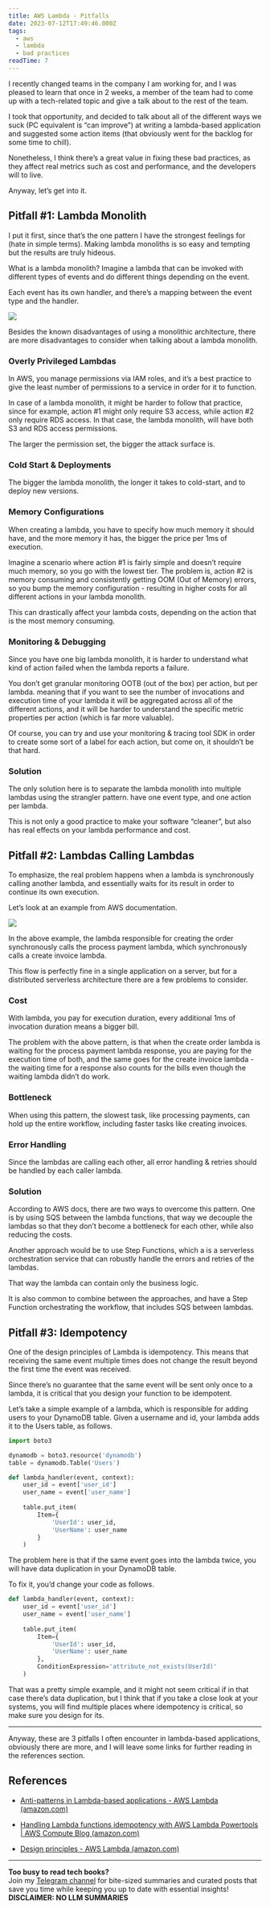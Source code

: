 ```yaml
---
title: AWS Lambda - Pitfalls
date: 2023-07-12T17:49:46.000Z
tags:
  - aws
  - lambda
  - bad practices
readTime: 7
---
```


I recently changed teams in the company I am working for, and I was pleased to learn that once in 2 weeks, a member of the team had to come up with a tech-related topic and give a talk about to the rest of the team.

I took that opportunity, and decided to talk about all of the different ways we suck (PC equivalent is “can improve”) at writing a lambda-based application and suggested some action items (that obviously went for the backlog for some time to chill).

Nonetheless, I think there’s a great value in fixing these bad practices, as they affect real metrics such as cost and performance, and the developers will to live.

Anyway, let’s get into it.

## Pitfall #1: Lambda Monolith

I put it first, since that’s the one pattern I have the strongest feelings for (hate in simple terms). Making lambda monoliths is so easy and tempting but the results are truly hideous.

What is a lambda monolith? Imagine a lambda that can be invoked with different types of events and do different things depending on the event.

Each event has its own handler, and there’s a mapping between the event type and the handler.

![](../aws-lambda-pitfalls/lambda-monolith.png)

Besides the known disadvantages of using a monolithic architecture, there are more disadvantages to consider when talking about a lambda monolith.

### Overly Privileged Lambdas
In AWS, you manage permissions via IAM roles, and it’s a best practice to give the least number of permissions to a service in order for it to function.

In case of a lambda monolith, it might be harder to follow that practice, since for example, action #1 might only require S3 access, while action #2 only require RDS access.
In that case, the lambda monolith, will have both S3 and RDS access permissions.

The larger the permission set, the bigger the attack surface is.

### Cold Start & Deployments
The bigger the lambda monolith, the longer it takes to cold-start, and to deploy new versions.

### Memory Configurations
When creating a lambda, you have to specify how much memory it should have, and the more memory it has, the bigger the price per 1ms of execution.

Imagine a scenario where action #1 is fairly simple and doesn’t require much memory, so you go with the lowest tier.
The problem is, action #2 is memory consuming and consistently getting OOM (Out of Memory) errors, so you bump the memory configuration - resulting in higher costs for all different actions in your lambda monolith.

This can drastically affect your lambda costs, depending on the action that is the most memory consuming.

### Monitoring & Debugging
Since you have one big lambda monolith, it is harder to understand what kind of action failed when the lambda reports a failure.

You don’t get granular monitoring OOTB (out of the box) per action, but per lambda. meaning that if you want to see the number of invocations and execution time of your lambda it will be aggregated across all of the different actions, and it will be harder to understand the specific metric properties per action (which is far more valuable).

Of course, you can try and use your monitoring & tracing tool SDK in order to create some sort of a label for each action, but come on, it shouldn’t be that hard.

### Solution
The only solution here is to separate the lambda monolith into multiple lambdas using the strangler pattern. have one event type, and one action per lambda.

This is not only a good practice to make your software “cleaner”, but also has real effects on your lambda performance and cost.

## Pitfall #2: Lambdas Calling Lambdas

To emphasize, the real problem happens when a lambda is synchronously calling another lambda, and essentially waits for its result in order to continue its own execution.

Let’s look at an example from AWS documentation.

![](../aws-lambda-pitfalls/lambda-call-lambda.webp)

In the above example, the lambda responsible for creating the order synchronously calls the process payment lambda, which synchronously calls a create invoice lambda.

This flow is perfectly fine in a single application on a server, but for a distributed serverless architecture there are a few problems to consider.

### Cost
With lambda, you pay for execution duration, every additional 1ms of invocation duration means a bigger bill.

The problem with the above pattern, is that when the create order lambda is waiting for the process payment lambda response, you are paying for the execution time of both, and the same goes for the create invoice lambda - the waiting time for a response also counts for the bills even though the waiting lambda didn’t do work.

### Bottleneck
When using this pattern, the slowest task, like processing payments, can hold up the entire workflow, including faster tasks like creating invoices.

### Error Handling
Since the lambdas are calling each other, all error handling & retries should be handled by each caller lambda.

### Solution
According to AWS docs, there are two ways to overcome this pattern.
One is by using SQS between the lambda functions, that way we decouple the lambdas so that they don’t become a bottleneck for each other, while also reducing the costs.

Another approach would be to use Step Functions, which a is a serverless orchestration service that can robustly handle the errors and retries of the lambdas.

That way the lambda can contain only the business logic.

It is also common to combine between the approaches, and have a Step Function orchestrating the workflow, that includes SQS between lambdas.

## Pitfall #3: Idempotency

One of the design principles of Lambda is idempotency. This means that receiving the same event multiple times does not change the result beyond the first time the event was received.

Since there’s no guarantee that the same event will be sent only once to a lambda, it is critical that you design your function to be idempotent.

Let’s take a simple example of a lambda, which is responsible for adding users to your DynamoDB table. Given a username and id, your lambda adds it to the Users table, as follows.


```python
import boto3

dynamodb = boto3.resource('dynamodb')
table = dynamodb.Table('Users')

def lambda_handler(event, context):
    user_id = event['user_id']
    user_name = event['user_name']
    
    table.put_item(
        Item={
            'UserId': user_id,
            'UserName': user_name
        }
    )
```

The problem here is that if the same event goes into the lambda twice, you will have data duplication in your DynamoDB table.

To fix it, you’d change your code as follows.

```python
def lambda_handler(event, context):
    user_id = event['user_id']
    user_name = event['user_name']
    
    table.put_item(
        Item={
            'UserId': user_id,
            'UserName': user_name
        },
        ConditionExpression='attribute_not_exists(UserId)'
    )
```

That was a pretty simple example, and it might not seem critical if in that case there’s data duplication, but I think that if you take a close look at your systems, you will find multiple places where idempotency is critical, so make sure you design for its.

---

Anyway, these are 3 pitfalls I often encounter in lambda-based applications, obviously there are more, and I will leave some links for further reading in the references section.


## References

* [Anti-patterns in Lambda-based applications - AWS Lambda (amazon.com)](https://docs.aws.amazon.com/lambda/latest/operatorguide/anti-patterns.html)

* [Handling Lambda functions idempotency with AWS Lambda Powertools | AWS Compute Blog (amazon.com)](https://aws.amazon.com/blogs/compute/handling-lambda-functions-idempotency-with-aws-lambda-powertools/)

* [Design principles - AWS Lambda (amazon.com)](https://docs.aws.amazon.com/lambda/latest/operatorguide/design-principles.html)



<!-- PROMO BLOCK -->
---

**Too busy to read tech books?**  
Join my [Telegram channel](https://t.me/booksbytes) for bite-sized summaries and curated posts that save you time while keeping you up to date with essential insights!  
**DISCLAIMER: NO LLM SUMMARIES**

<!-- END PROMO BLOCK -->


